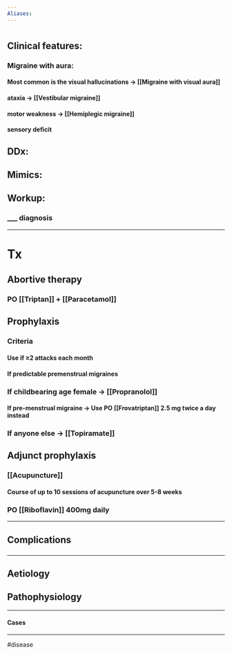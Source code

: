 ```yaml
---
Aliases:
---
```

# 
## Clinical features:
### Migraine with aura:
#### Most common is the visual hallucinations -> [[Migraine with visual aura]]
#### ataxia -> [[Vestibular migraine]]
#### motor weakness -> [[Hemiplegic migraine]]
#### sensory deficit
## DDx:
###
## Mimics:
###
## Workup:
### ___ diagnosis
---
# Tx
## Abortive therapy
### PO [[Triptan]] + [[Paracetamol]]
## Prophylaxis
### Criteria
#### Use if ≥2 attacks each month
#### If predictable premenstrual migraines
### If childbearing age female -> [[Propranolol]]
#### If pre-menstrual migraine -> Use PO [[Frovatriptan]] 2.5 mg twice a day instead
### If anyone else -> [[Topiramate]]
## Adjunct prophylaxis
### [[Acupuncture]]
#### Course of up to 10 sessions of acupuncture over 5-8 weeks
### PO [[Riboflavin]] 400mg daily


---
## Complications
###

---
## Aetiology
## Pathophysiology

---
#### Cases


---
#disease 